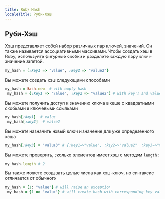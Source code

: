 ```yaml
---
title: Ruby Hash
localeTitle: Руби-Хэш
---
```

## Руби-Хэш

Хэш представляет собой набор различных пар ключей, значений. Он также называется ассоциативными массивами. Чтобы создать хэш в Ruby, используйте фигурные скобки и разделите каждую пару ключ-значение запятой.

```ruby
my_hash = {:key1 => "value", :key2 => "value2"} 
```

Вы можете создать хэш следующими способами

```ruby
my_hash = Hash.new  # with empty hash 
 my_hash = {:key1 => "value", :key2 => "value2"} # with key's and value's defined 
```

Вы можете получить доступ к значению ключа в хеше с квадратными скобками и ключевыми ссылками

```ruby
my_hash[:key1]  # value 
 my_hash[:key2]  # value2 
```

Вы можете назначить новый ключ и значение для уже определенного хэша

```ruby
my_hash[:key3] = "value3" # {:key1=>"value", :key2=>"value2", :key3=>"value3"} 
```

Вы можете проверить, сколько элементов имеет хэш с методом `length` :

```ruby
my_hash.length # 2 
```

Вы также можете создавать целые числа как хэш-ключ, но синтаксис отличается от обычного

```ruby
my_hash = {1: "value"} # will raise an exception 
 my_hash = {1 => "value"} # will create hash with corresponding key value pair 

```
